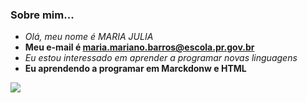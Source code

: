 ### Sobre mim...
- _Olá, meu nome é MARIA JULIA_
- **Meu e-mail é maria.mariano.barros@escola.pr.gov.br**
- <i>Eu estou interessado em aprender a programar novas linguagens</i>
-  <b>Eu aprendendo a programar em Marckdonw e HTML<b>

 ![](https://img.shields.io/badge/Instagram-E4405F?style=for-the-badge&logo=instagram&logoColor=white)
